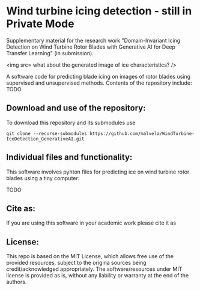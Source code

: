 # Wind turbine icing detection - still in Private Mode
Supplementary material for the research work "Domain-Invariant Icing Detection on Wind Turbine Rotor Blades with Generative AI for Deep Transfer Learning" (in submission).

<img src= what about the generated image of ice characteristics? />

A software code for predicting blade icing on images of rotor blades using supervised and unsupervised methods.
Contents of the repository include:
TODO

## Download and use of the repository:
To download this repository and its submodules use

    git clone --recurse-submodules https://github.com/malvela/WindTurbine-IceDetection_GenerativeAI.git

## Individual files and functionality:
This software involves pyhton files for predicting ice on wind turbine rotor blades using a tiny computer:

TODO

## Cite as:

If you are using this software in your academic work please cite it as
## License:

This repo is based on the MIT License, which allows free use of the provided resources, subject to the origina sources being credit/acknowledged appropriately. The software/resources under MIT license is provided as is, without any liability or warranty at the end of the authors.

